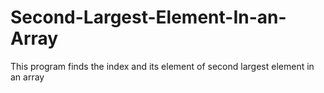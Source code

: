 # Second-Largest-Element-In-an-Array
This program finds the index and its element of second largest element in an array

